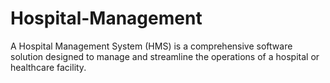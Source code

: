 # Hospital-Management
A Hospital Management System (HMS) is a comprehensive software solution designed to manage and streamline the operations of a hospital or healthcare facility.

